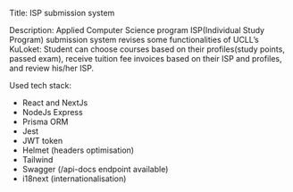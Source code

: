 Title: ISP submission system

Description: Applied Computer Science program ISP(Individual Study Program) submission
system revises some functionalities of UCLL’s KuLoket: Student can choose courses based on
their profiles(study points, passed exam), receive tuition fee invoices based on their ISP and
profiles, and review his/her ISP.

Used tech stack:

- React and NextJs
- NodeJs Express
- Prisma ORM
- Jest
- JWT token
- Helmet (headers optimisation)
- Tailwind
- Swagger (/api-docs endpoint available)
- i18next (internationalisation)
